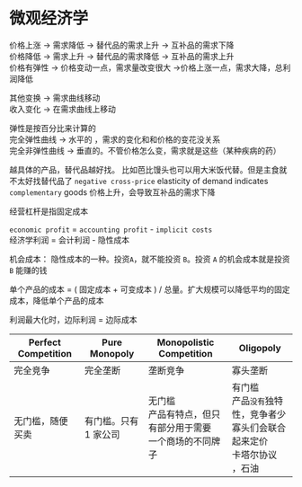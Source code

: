 # 微观经济学

价格上涨 -> 需求降低 -> 替代品的需求上升 -> 互补品的需求下降  
价格降低 -> 需求上升 -> 替代品的需求降低 -> 互补品的需求上升  
价格有弹性 -> 价格变动一点，需求量改变很大 ->价格上涨一点，需求大降，总利润降低

其他变换 -> 需求曲线移动  
收入变化 -> 在需求曲线上移动

弹性是按百分比来计算的  
完全弹性曲线 -> 水平的 ，需求的变化和和价格的变花没关系  
完全非弹性曲线 -> 垂直的。不管价格怎么变，需求就是这些（某种疾病的药）

越具体的产品，替代品越好找。 比如芭比馒头也可以用大米饭代替。但是主食就不太好找替代品了
`negative cross-price` elasticity of demand indicates `complementary` goods 价格上升，会导致互补品的需求下降

经营杠杆是指固定成本

`economic profit` = `accounting profit` - `implicit costs`  
经济学利润 = 会计利润 - 隐性成本

机会成本： 隐性成本的一种。投资`A`，就不能投资 `B`。投资 `A` 的机会成本就是投资 `B` 能赚的钱

单个产品的成本 = ( 固定成本 + 可变成本 ) / 总量。扩大规模可以降低平均的固定成本，降低单个产品的成本

利润最大化时，边际利润 = 边际成本

| Perfect Competition | Pure Monopoly         | Monopolistic Competition                                          | Oligopoly                                                                              |
| ------------------- | --------------------- | ----------------------------------------------------------------- | -------------------------------------------------------------------------------------- |
| 完全竞争            | 完全垄断              | 垄断竞争                                                          | 寡头垄断                                                                               |
| 无门槛，随便买卖    | 有门槛。只有 1 家公司 | 无门槛 <br>产品有特点，但只有部分用于需要 <br> 一个商场的不同牌子 | 有门槛<br>产品`没有`独特性，竞争者少<br>寡头们会联合起来定价<br>卡塔尔协议 ，石油 <br> |
